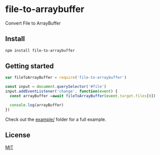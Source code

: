 # file-to-arraybuffer

Convert File to ArrayBuffer

## Install

```bash
npm install file-to-arraybuffer
```

## Getting started

```javascript
var fileToArrayBuffer = require('file-to-arraybuffer')

const input = document.querySelector('#file')
input.addEventListener('change', function(event) {
  const arrayBuffer =await fileToArrayBuffer(event.target.files[0])

  console.log(arrayBuffer)
})
```

Check out the [example/](example/) folder for a full example.

## License

[MIT](LICENSE)
